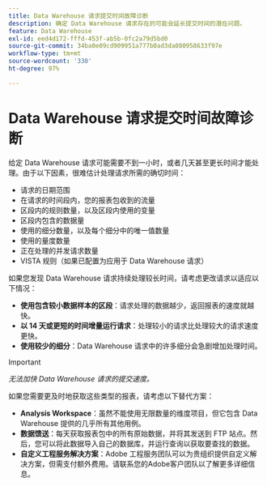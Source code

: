 ```yaml
---
title: Data Warehouse 请求提交时间故障诊断
description: 确定 Data Warehouse 请求存在的可能会延长提交时间的潜在问题。
feature: Data Warehouse
exl-id: eed4d172-fffd-453f-ab5b-0fc2a79d5bd0
source-git-commit: 34ba0e09cd909951a777b0ad3da080958633f97e
workflow-type: tm+mt
source-wordcount: '330'
ht-degree: 97%

---
```


# Data Warehouse 请求提交时间故障诊断

给定 Data Warehouse 请求可能需要不到一小时，或者几天甚至更长时间才能处理。由于以下因素，很难估计处理请求所需的确切时间：

* 请求的日期范围
* 在请求的时间段内，您的报表包收到的流量
* 区段内的规则数量，以及区段内使用的变量
* 区段内包含的数据量
* 使用的细分数量，以及每个细分中的唯一值数量
* 使用的量度数量
* 正在处理的并发请求数量
* VISTA 规则（如果已配置为应用于 Data Warehouse 请求）

如果您发现 Data Warehouse 请求持续处理较长时间，请考虑更改请求以适应以下情况：

* **使用包含较小数据样本的区段**：请求处理的数据越少，返回报表的速度就越快。
* **以 14 天或更短的时间增量运行请求**：处理较小的请求比处理较大的请求速度更快。
* **使用较少的细分**：Data Warehouse 请求中的许多细分会急剧增加处理时间。

>[!IMPORTANT]
>
> *无法加快 Data Warehouse 请求的提交速度。*

如果您需要更及时地获取这些类型的报表，请考虑以下替代方案：

* **Analysis Workspace**：虽然不能使用无限数量的维度项目，但它包含 Data Warehouse 提供的几乎所有其他用例。
* **数据馈送**：每天获取报表包中的所有原始数据，并将其发送到 FTP 站点。然后，您可以将此数据导入自己的数据库，并运行查询以获取要查找的数据。
* **自定义工程服务解决方案**：Adobe 工程服务团队可以为贵组织提供自定义解决方案，但需支付额外费用。请联系您的Adobe客户团队以了解更多详细信息。
